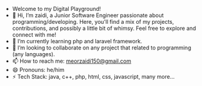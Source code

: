 - Welcome to my Digital Playground!
- 👋 Hi, I’m zaidi, a Junior Software Engineer passionate about programming/developing. Here, you'll find a mix of my projects, contributions, and possibly a little bit of whimsy. Feel free to explore and connect with me!
- 🌱 I’m currently learning php and laravel framework.
- 💞️ I’m looking to collaborate on any project that related to programming (any languages).
- 📫 How to reach me: meorzaidi150@gmail.com
- 😄 Pronouns: he/him
- ⚡ Tech Stack: java, c++, php, html, css, javascript, many more...

<!---
zaidi150/zaidi150 is a ✨ special ✨ repository because its `README.md` (this file) appears on your GitHub profile.
You can click the Preview link to take a look at your changes.
--->
